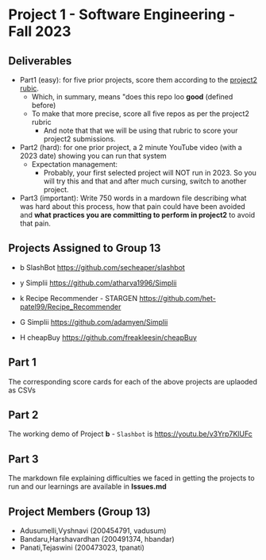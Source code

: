 # Project 1 - Software Engineering - Fall 2023

## Deliverables 


- Part1 (easy): for five prior projects, score them according to the [project2 rubic](project2.md).
  - Which, in summary, means "does this repo loo **good** (defined before)
  - To make that more precise, score all five repos as per the project2 rubric
    - And note that that we will be using that rubric to score your project2 submissions.
- Part2 (hard): for one prior project, a 2 minute YouTube video (with a 2023 date) showing you can run that system
  - Expectation management:
    - Probably, your first selected project will NOT run in 2023. So you will try this and that and after much cursing, switch to another project.
- Part3 (important): Write 750 words in a mardown file describing what was hard about this process, how that pain could have been avoided and
    **what practices you are committing to perform in project2** to avoid that pain.

## Projects Assigned to Group 13

- b   SlashBot	https://github.com/secheaper/slashbot

- y	Simplii	https://github.com/atharva1996/Simplii

- k	Recipe Recommender - STARGEN	https://github.com/het-patel99/Recipe_Recommender

- G	Simplii	https://github.com/adamyen/Simplii

- H	cheapBuy	https://github.com/freakleesin/cheapBuy

## Part 1

The corresponding score cards for each of the above projects are uplaoded as CSVs

## Part 2

The working demo of Project **b** - `Slashbot` is https://youtu.be/v3Yrp7KlUFc 

## Part 3

The markdown file explaining difficulties we faced in getting the projects to run and our learnings are available in **Issues.md**

## Project Members (Group 13)

- Adusumelli,Vyshnavi (200454791, vadusum)
- Bandaru,Harshavardhan (200491374, hbandar)
- Panati,Tejaswini (200473023, tpanati)
